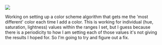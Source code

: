 ![](https://db-feed.s3.amazonaws.com/legacy/Screen_Shot_2017-10-18_at_2_05_46_PM-1508350112826.png)

Working on setting up a color scheme algorithm that gets me the 'most different' color each time I add a color. This is working for individual (hue, saturation, lightness) values within the ranges I set, but I guess because there is a periodicity to how I am setting each of those values it's not giving the results I hoped for. So I'm going to try and figure out a fix.
